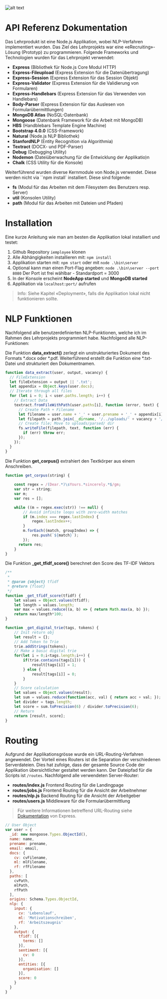 ![alt text][logo]

[logo]: https://github.com/bachmann87/iemployee/public/img/icon-192x192.png "iEmployee Brand"

# API Referenz Dokumentation
Das Lehrprodukt ist eine Node.js Applikation, wobei NLP-Verfahren implementiert wurden. Das Ziel des Lehrprojekts war eine «eRecruiting»-Lösung (Prototyp) zu programmieren. Folgende Frameworks und Technologien wurden für das Lehrprojekt verwendet:

- **Express** (Bibliothek für Node.js Core Modul HTTP)
- **Express-Fileupload** (Express Extension für die Datenübertragung)
- **Express-Session** (Express Extension für das Session Objekt)
- **Express-Validator** (Express Extension für die Validierung von Formularen)
-	**Express-Handlebars** (Express Extension für das Verwenden von Handlebars)
- **Body-Parser** (Express Extension für das Auslesen von Formularübermittlungen) 
- **MongoDB Atlas** (NoSQL-Datenbank)
- **Mongoose** (Datenbank Framework für die Arbeit mit MongoDB)
- **HBS** (Handblebars Template Engine Machine)
- **Bootstrap 4.0.0** (CSS-Framework)
- **Natural** (Node.js NLP Bibliothek)
- **StanfordNLP** (Entity Recognition via Algorithmia)
- **Textract** (DOCX- und PDF-Parser)
- **Debug** (Debugging Utility)
- **Nodemon** (Dateiüberwachung für die Entwicklung der Applikatio)n
- **Chalk** (CSS Utility für die Konsole)

Weiterführend wurden diverse Kernmodule von Node.js verwendet. Diese werden nicht via ``npm install` installiert. Diese sind folgende:

- **fs** (Modul für das Arbeiten mit dem Filesystem des Benutzers resp. Server)
- **util** (Konsolen Utility)
- **path** (Modul für das Arbeiten mit Dateien und Pfaden)


# Installation
Eine kurze Anleitung wie man am besten die Applikation lokal installiert und testet:

1. Github Repository ``iemployee`` klonen
2. Alle Abhängigkeiten installieren mit: ``npm install``
3. Applikation starten mit: ``npm start`` oder mit ``node .\bin\server``
4. Optional kann man einen Port-Flag angeben: ``node .\bin\server --port 8080`` Der Port ist frei wählbar - Standardport = 3000
5. In der Konsole erscheint **NodeApp started** und **MongoDB started**
6. Applikation via ``localhost:port/`` aufrufen


> Info: Siehe Kapitel «Deployment», falls die Applikation lokal nicht funktionieren sollte.

# NLP Funktionen
Nachfolgend alle benutzerdefinierten NLP-Funktionen, welche ich im Rahmen des Lehrprojekts programmiert habe. Nachfolgend alle NLP-Funktionen:

Die Funktion **data_extract()** zerlegt ein unstrukturiertes Dokument des Formats *.docx oder *.pdf. Weiterführend erstellt die Funktion eine *.txt-Datei und strukturiert den Dokumentnamen.

```javascript
function data_extract(user, output, vacancy) {
  // FileExtension
  let fileExtension = output || '.txt';
  let appendix = Object.keys(user.docs);
  // Iterate through all files
  for (let i = 0; i < user.paths.length; i++) {
    // Extract Data
    textract.fromFileWithPath(user.paths[i], function (error, text) {
      // Create Path + Filename
      let filename = user.name + '_' + user.prename + '_' + appendix[i] + fileExtension;
      let filepath = path.join(__dirname, '/../uploads/' + vacancy + '/parsed/', filename);
      // Create file; Move to uploads/parsed/ dir 
      fs.writeFile(filepath, text, function (err) {
        if (err) throw err;
      });
    });
  }
}
```

Die Funktion **get_corpus()** extrahiert den Textkörper aus einem Anschreiben.
```javascript
function get_corpus(string) {
    
    const regex = /(Dear.*)\sYours.*sincerely.*$/gm;
    var str = string;
    var m;
    var res = [];

    while ((m = regex.exec(str)) !== null) {
        // Avoid infinite loops with zero-width matches
        if (m.index === regex.lastIndex) {
            regex.lastIndex++;
        }
        m.forEach((match, groupIndex) => {
            res.push(`${match}`);
        });
      return res;
    }
}
```

Die Funktion **_get_tfidf_score()** berechnet den Score des TF-IDF Vektors
```javascript
/**
 * 
 * @param {object} tfidf
 * @return {float} 
 */
function _get_tfidf_score(tfidf) {
    let values = Object.values(tfidf);
    let length = values.length;
    var max = values.reduce((a, b) => { return Math.max(a, b) });
    return max/length*100;
}
```


```javascript
function _get_digital_trie(tags, tokens) {
    // Init return obj
    let result = {};
    // Add Token to Trie
    trie.addStrings(tokens);
    // Make a basic digital trie
    for(let i = 0;i<tags.length;i++) {
        if(trie.contains(tags[i])) {
            result[tags[i]] = 1;
        } else {
            result[tags[i]] = 0;
        }
    }
    // Score calculation
    let values = Object.values(result);
    let sum = values.reduce(function(acc, val) { return acc + val; });
    let divider = tags.length;
    let score = sum.toPrecision(6) / divider.toPrecision(6);
    // Return
    return [result, score];
}
```

# Routing
Aufgrund der Applikationsgrösse wurde ein URL-Routing-Verfahren angewendet. Der Vorteil eines Routers ist die Separation der verschiedenen Serverdateien. Dies hat zufolge, dass der gesamte Source Code der Applikation übersichtlicher gestaltet werden kann. Der Dateipfad für die Scripts ist ``/routes``. Nachfolgend alle verwendeten Server-Router: 

- **routes/index.js** Frontend Routing für die Landingpage
- **routes/jobs.js** Frontend Routing für die Ansicht der Arbeitnehmer
- **routes/nlp.js** Backend Routing für die Ansicht der Arbeitgeber
- **routes/users.js** Middleware für die Formularübermittlung

> Für weitere Informationen betreffend URL-Routing siehe [Dokumentation](https://expressjs.com/en/guide/routing.html) von Express.

```javascript
// User Object
var user = {
  _id: new mongoose.Types.ObjectId(),
  name: name,
  prename: prename,
  email: email,
  docs: {
    cv: cvFilename,
    ml: mlFilename,
    rf: rfFilename
  },
  paths: [
    cvPath,
    mlPath,
    rfPath
  ],
  origins: Schema.Types.ObjectId,
  nlp: {
    input: {
      cv: 'Lebenslauf',
      ml: 'Motivationschreiben',
      rf: 'Arbeitszeugnis'
    },
    output: {
      tfidf: [{
        terms: []
      }],
      sentiment: [{
        cv: 0
      }],
      entities: [{
        organisation: []
      }],
      score: 0
    } 
  }
}
```